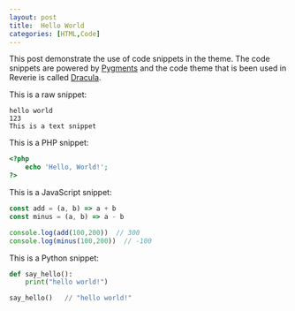 ```yaml
---
layout: post
title:  Hello World
categories: [HTML,Code]
---
```


This post demonstrate the use of code snippets in the theme. The code snippets are powered by [Pygments](http://pygments.org/) and the code theme that is been used in Reverie is called [Dracula](https://draculatheme.com/).

This is a raw snippet:

```
hello world
123
This is a text snippet
```

This is a PHP snippet:

```php
<?php
    echo 'Hello, World!';
?>
```

This is a JavaScript snippet:

```js
const add = (a, b) => a + b
const minus = (a, b) => a - b

console.log(add(100,200))  // 300
console.log(minus(100,200))  // -100
```

This is a Python snippet:

```python
def say_hello():
    print("hello world!")

say_hello()   // "hello world!"
```
